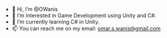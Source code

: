 - 👋 Hi, I’m @OWanis
- 👀 I’m interested in Game Development using Unity and C#.
- 🌱 I’m currently learning C# in Unity.
- 📫 You can reach me on my email: omar.s.wanis@gmail.com

<!---
OWanis/OWanis is a ✨ special ✨ repository because its `README.md` (this file) appears on your GitHub profile.
You can click the Preview link to take a look at your changes.
--->

